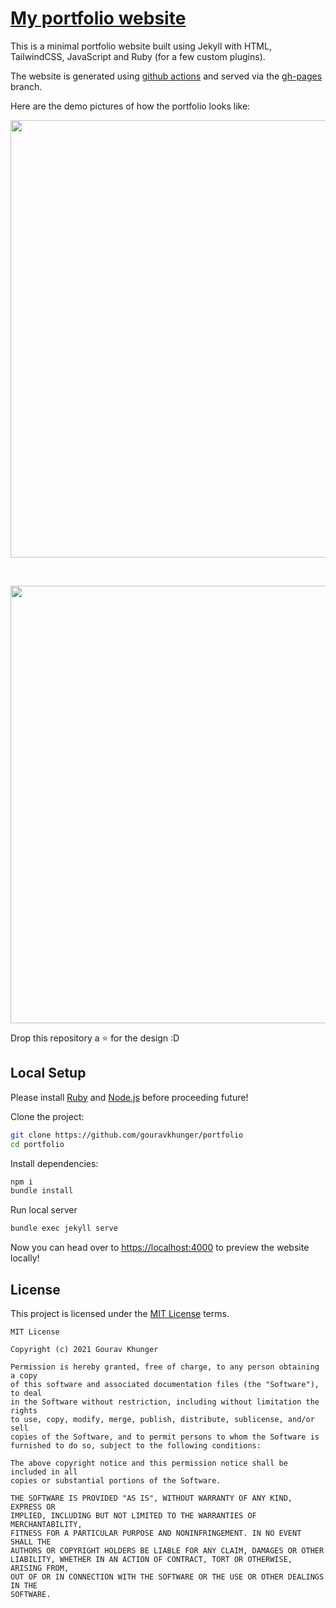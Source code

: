 # [My portfolio website](https://gouravkhunger.xyz)

This is a minimal portfolio website built using Jekyll with HTML, TailwindCSS, JavaScript and Ruby (for a few custom plugins).

The website is generated using [github actions](https://github.com/gouravkhunger/portfolio/blob/jekyll/.github/workflows/publish-site.yml) and served via the [gh-pages](https://github.com/gouravkhunger/portfolio/tree/gh-pages) branch.

Here are the demo pictures of how the portfolio looks like:

<p align="center">
    <img src="https://user-images.githubusercontent.com/46792249/169602749-790ac576-415f-425e-abbc-4a3acc453b88.png" width="700"/>
</p>
<br/>
<p align="center">
    <img src="https://user-images.githubusercontent.com/46792249/169603232-ecc03153-48be-4a2c-b671-b1928323e135.png" width="700"/>
</p>

Drop this repository a :star: for the design :D

## Local Setup

Please install [Ruby](https://www.ruby-lang.org/en/documentation/installation/) and [Node.js](https://nodejs.org/en/download/) before proceeding future!

Clone the project:

```bash
git clone https://github.com/gouravkhunger/portfolio
cd portfolio
```

Install dependencies:

```bash
npm i
bundle install
```

Run local server

```bash
bundle exec jekyll serve
```

Now you can head over to [https://localhost:4000](https://localhost:4000) to preview the website locally!

## License

This project is licensed under the [MIT License](https://github.com/gouravkhunger/portfolio/blob/jekyll/LICENSE) terms.

```
MIT License

Copyright (c) 2021 Gourav Khunger

Permission is hereby granted, free of charge, to any person obtaining a copy
of this software and associated documentation files (the "Software"), to deal
in the Software without restriction, including without limitation the rights
to use, copy, modify, merge, publish, distribute, sublicense, and/or sell
copies of the Software, and to permit persons to whom the Software is
furnished to do so, subject to the following conditions:

The above copyright notice and this permission notice shall be included in all
copies or substantial portions of the Software.

THE SOFTWARE IS PROVIDED "AS IS", WITHOUT WARRANTY OF ANY KIND, EXPRESS OR
IMPLIED, INCLUDING BUT NOT LIMITED TO THE WARRANTIES OF MERCHANTABILITY,
FITNESS FOR A PARTICULAR PURPOSE AND NONINFRINGEMENT. IN NO EVENT SHALL THE
AUTHORS OR COPYRIGHT HOLDERS BE LIABLE FOR ANY CLAIM, DAMAGES OR OTHER
LIABILITY, WHETHER IN AN ACTION OF CONTRACT, TORT OR OTHERWISE, ARISING FROM,
OUT OF OR IN CONNECTION WITH THE SOFTWARE OR THE USE OR OTHER DEALINGS IN THE
SOFTWARE.
```
